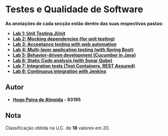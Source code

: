 # Testes e Qualidade de Software

**As anotações de cada secção estão dentro das suas respectivas pastas:**

-   [**Lab 1: Unit Testing JUnit**](./lab1) 
-   [**Lab 2: Mocking dependencies (for unit testing)**](./lab2) 
-   [**Lab 3: Acceptance testing with web automation**](./lab3) 
-   [**Lab 4: Multi-layer application testing (with Spring Boot)**](./lab4) 
-   [**Lab 5: Behavior-driven development (Cucumber in Java)**](./lab5)
-   [**Lab 6: Static Code analysis (with Sonar Qube)**](./lab6)
-   [**Lab 7: Integration tests (Test Containers, REST Assured)**](./lab7)
-   [**Lab 8: Continuous integration with Jenkins**](./lab8)



## Autor

 - **[Hugo Paiva de Almeida](https://github.com/hugofpaiva) - 93195**

## Nota

Classificação obtida na U.C. de **18** valores em 20.

